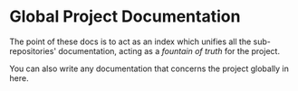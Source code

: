 # Global Project Documentation

The point of these docs is to act as an index which unifies all the
sub-repositories' documentation, acting as a _fountain of truth_ for the
project.

You can also write any documentation that concerns the project globally in
here.

